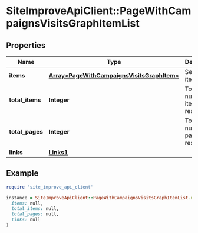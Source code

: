 # SiteImproveApiClient::PageWithCampaignsVisitsGraphItemList

## Properties

| Name | Type | Description | Notes |
| ---- | ---- | ----------- | ----- |
| **items** | [**Array&lt;PageWithCampaignsVisitsGraphItem&gt;**](PageWithCampaignsVisitsGraphItem.md) | Set of items. |  |
| **total_items** | **Integer** | Total number of items in result set. |  |
| **total_pages** | **Integer** | Total number of pages in result set. |  |
| **links** | [**Links1**](Links1.md) |  | [optional] |

## Example

```ruby
require 'site_improve_api_client'

instance = SiteImproveApiClient::PageWithCampaignsVisitsGraphItemList.new(
  items: null,
  total_items: null,
  total_pages: null,
  links: null
)
```

